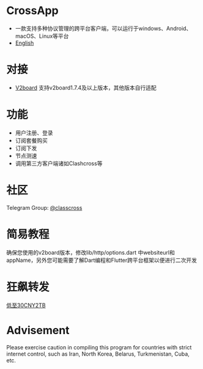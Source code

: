 # CrossApp 

- 一款支持多种协议管理的跨平台客户端，可以运行于windows、Android、macOS、Linux等平台
- [English](README_EN.md)


# 对接

- [V2board](https://github.com/v2board/v2board)
  支持v2board1.7.4及以上版本，其他版本自行适配

# 功能

- 用户注册、登录
- 订阅套餐购买
- 订阅下发
- 节点测速
- 调用第三方客户端诸如Clashcross等

# 社区

Telegram Group: [@classcross](https://t.me/clashcross)

# 简易教程

确保您使用的v2board版本，修改lib/http/options.dart
中websiteurl和appName，另外您可能需要了解Dart编程和Flutter跨平台框架以便进行二次开发

# 狂飙转发

[低至30CNY2TB](https://t.me/kuangbiaogroup)

# Advisement

Please exercise caution in compiling this program for countries with strict internet control, such
as Iran, North Korea, Belarus, Turkmenistan, Cuba, etc.
